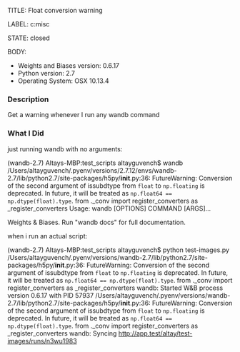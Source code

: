 TITLE:
Float conversion warning

LABEL:
c:misc

STATE:
closed

BODY:
* Weights and Biases version:  0.6.17
* Python version:  2.7
* Operating System:  OSX 10.13.4

### Description

Get a warning whenever I run any wandb command

### What I Did

just running wandb with no arguments:

(wandb-2.7) Altays-MBP:test_scripts altayguvench$ wandb
/Users/altayguvench/.pyenv/versions/2.7.12/envs/wandb-2.7/lib/python2.7/site-packages/h5py/__init__.py:36: FutureWarning: Conversion of the second argument of issubdtype from `float` to `np.floating` is deprecated. In future, it will be treated as `np.float64 == np.dtype(float).type`.
  from ._conv import register_converters as _register_converters
Usage: wandb [OPTIONS] COMMAND [ARGS]...

  Weights & Biases.
  Run "wandb docs" for full documentation.

when i run an actual script:

(wandb-2.7) Altays-MBP:test_scripts altayguvench$ python test-images.py 
/Users/altayguvench/.pyenv/versions/wandb-2.7/lib/python2.7/site-packages/h5py/__init__.py:36: FutureWarning: Conversion of the second argument of issubdtype from `float` to `np.floating` is deprecated. In future, it will be treated as `np.float64 == np.dtype(float).type`.
  from ._conv import register_converters as _register_converters
wandb: Started W&B process version 0.6.17 with PID 57937
/Users/altayguvench/.pyenv/versions/wandb-2.7/lib/python2.7/site-packages/h5py/__init__.py:36: FutureWarning: Conversion of the second argument of issubdtype from `float` to `np.floating` is deprecated. In future, it will be treated as `np.float64 == np.dtype(float).type`.
  from ._conv import register_converters as _register_converters
wandb: Syncing http://app.test/altay/test-images/runs/n3wu1983


